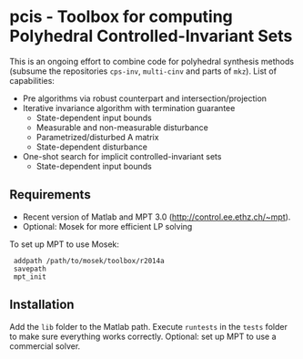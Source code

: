 # pcis - Toolbox for computing Polyhedral Controlled-Invariant Sets

This is an ongoing effort to combine code for polyhedral synthesis methods (subsume the repositories `cps-inv`, `multi-cinv` and parts of `mkz`). List of capabilities:

 - Pre algorithms via robust counterpart and intersection/projection
 - Iterative invariance algorithm with termination guarantee
   - State-dependent input bounds
   - Measurable and non-measurable disturbance
   - Parametrized/disturbed A matrix
   - State-dependent disturbance
 - One-shot search for implicit controlled-invariant sets
   - State-dependent input bounds

## Requirements
 - Recent version of Matlab and MPT 3.0 (http://control.ee.ethz.ch/~mpt).
 - Optional: Mosek for more efficient LP solving

To set up MPT to use Mosek:

``` 
 addpath /path/to/mosek/toolbox/r2014a
 savepath
 mpt_init 
```

## Installation
Add the `lib` folder to the Matlab path. Execute `runtests` in the `tests` folder to make sure everything works correctly. Optional: set up MPT to use a commercial solver.
